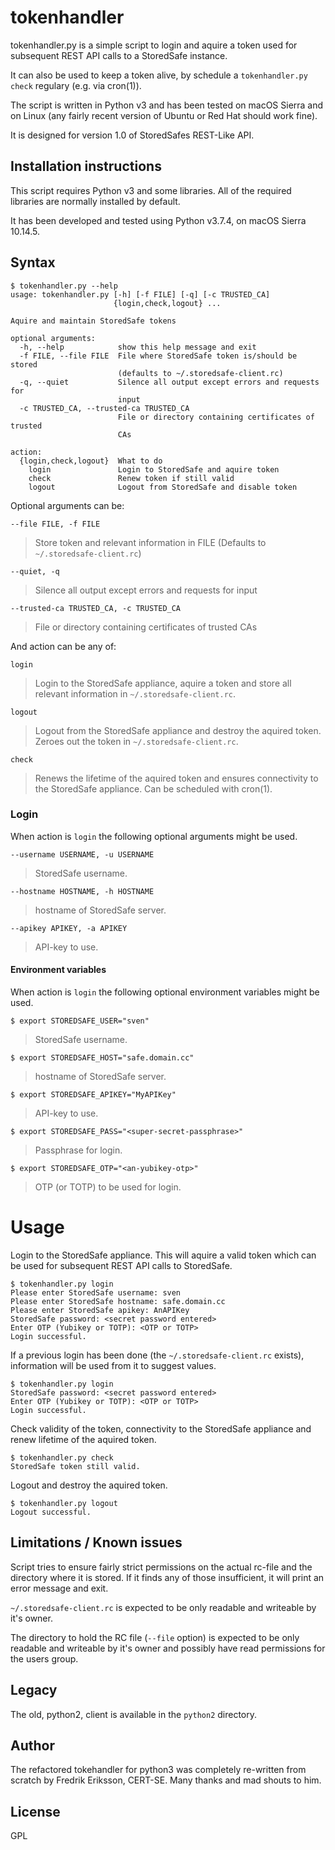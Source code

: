 # tokenhandler

tokenhandler.py is a simple script to login and aquire a token used for subsequent REST API calls to a StoredSafe instance.

It can also be used to keep a token alive, by schedule a ```tokenhandler.py check``` regulary (e.g. via cron(1)).

The script is written in Python v3 and has been tested on macOS Sierra and on Linux (any fairly recent version of Ubuntu or Red Hat should work fine).

It is designed for version 1.0 of StoredSafes REST-Like API.

## Installation instructions

This script requires Python v3 and some libraries. All of the required libraries are normally installed by default.

It has been developed and tested using Python v3.7.4, on macOS Sierra 10.14.5.

## Syntax

```
$ tokenhandler.py --help
usage: tokenhandler.py [-h] [-f FILE] [-q] [-c TRUSTED_CA]
                       {login,check,logout} ...

Aquire and maintain StoredSafe tokens

optional arguments:
  -h, --help            show this help message and exit
  -f FILE, --file FILE  File where StoredSafe token is/should be stored
                        (defaults to ~/.storedsafe-client.rc)
  -q, --quiet           Silence all output except errors and requests for
                        input
  -c TRUSTED_CA, --trusted-ca TRUSTED_CA
                        File or directory containing certificates of trusted
                        CAs

action:
  {login,check,logout}  What to do
    login               Login to StoredSafe and aquire token
    check               Renew token if still valid
    logout              Logout from StoredSafe and disable token
```
Optional arguments can be:

```
--file FILE, -f FILE
```
> Store token and relevant information in FILE (Defaults to ```~/.storedsafe-client.rc```)

```
--quiet, -q
```
> Silence all output except errors and requests for input

```
--trusted-ca TRUSTED_CA, -c TRUSTED_CA
```
> File or directory containing certificates of trusted CAs

And action can be any of:

```
login
``` 
> Login to the StoredSafe appliance, aquire a token and store all relevant information in ```~/.storedsafe-client.rc```.

```
logout
```
> Logout from the StoredSafe appliance and destroy the aquired token. Zeroes out the token in ```~/.storedsafe-client.rc```.

```
check
```
> Renews the lifetime of the aquired token and ensures connectivity to the StoredSafe appliance. Can be scheduled with cron(1).

### Login
When action is ```login``` the following optional arguments might be used.

```
--username USERNAME, -u USERNAME
```
> StoredSafe username.

```
--hostname HOSTNAME, -h HOSTNAME
```
> hostname of StoredSafe server.

```
--apikey APIKEY, -a APIKEY
```
> API-key to use.

#### Environment variables
When action is ```login``` the following optional environment variables might be used.

```
$ export STOREDSAFE_USER="sven"
```
> StoredSafe username.

```
$ export STOREDSAFE_HOST="safe.domain.cc"
```
> hostname of StoredSafe server.

```
$ export STOREDSAFE_APIKEY="MyAPIKey"
```
> API-key to use.

```
$ export STOREDSAFE_PASS="<super-secret-passphrase>"
```
> Passphrase for login.

```
$ export STOREDSAFE_OTP="<an-yubikey-otp>"
```
> OTP (or TOTP) to be used for login.

Usage
=====
Login to the StoredSafe appliance. This will aquire a valid token which can be used for subsequent REST API calls to StoredSafe.

```
$ tokenhandler.py login
Please enter StoredSafe username: sven
Please enter StoredSafe hostname: safe.domain.cc
Please enter StoredSafe apikey: AnAPIKey
StoredSafe password: <secret password entered>
Enter OTP (Yubikey or TOTP): <OTP or TOTP>
Login successful.

```
If a previous login has been done (the ```~/.storedsafe-client.rc``` exists), information will be used from it to suggest values.

```
$ tokenhandler.py login
StoredSafe password: <secret password entered>
Enter OTP (Yubikey or TOTP): <OTP or TOTP>
Login successful.
```

Check validity of the token, connectivity to the StoredSafe appliance and renew lifetime of the aquired token.

```
$ tokenhandler.py check
StoredSafe token still valid.
```

Logout and destroy the aquired token.

```
$ tokenhandler.py logout
Logout successful.
```

## Limitations / Known issues

Script tries to ensure fairly strict permissions on the actual rc-file and the directory where it is stored. If it finds any of those insufficient, it will print an error message and exit.

```~/.storedsafe-client.rc``` is expected to be only readable and writeable by it's owner.

The directory to hold the RC file (```--file``` option) is expected to be only readable and writeable by it's owner and possibly have read permissions for the users group.

## Legacy
The old, python2, client is available in the ```python2``` directory.

## Author
The refactored tokehandler for python3 was completely re-written from scratch by Fredrik Eriksson, CERT-SE. Many thanks and mad shouts to him.

## License
GPL
